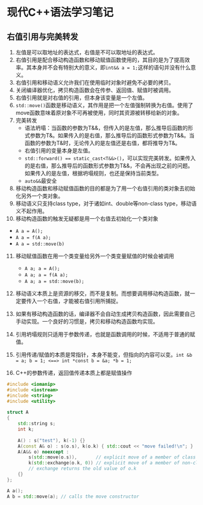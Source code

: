 # 现代C++语法学习笔记

## 右值引用与完美转发
1. 左值是可以取地址的表达式，右值是不可以取地址的表达式。
2. 右值引用是配合移动构造函数和移动赋值函数使用的，其目的是为了提高效率。其本身并不会有特别大的意义，即`int&& a = 1;`这样的语句并没有什么意义。
3. 右值引用和移动语义允许我们在使用临时对象时避免不必要的拷贝。
4. 关闭编译器优化，拷贝构造函数会在传参、返回值、赋值时被调用。
5. 右值引用就是对右值的引用，但本身该变量是一个左值。
6. `std::move()`函数是移动语义，其作用是把一个左值强制转换为右值。使用了move函数意味着原对象不可再被使用，同时其资源被转移给新的对象。
7. 完美转发
   - 语法坍塌：当函数的参数为T&&，但传入的是左值，那么推导后函数的形式参数为T&。如果传入的是右值，那么推导后的函数形式参数为T&&。当函数的参数为T&时，无论传入的是左值还是右值，都将推导为T&。
   - 右值引用的变量本身是左值。
   - `std::forward() == static_cast<T&&>()`，可以实现完美转发。如果传入的是右值，那么推导后的函数形式参数为T&&，不会再出现之前的问题。如果传入的是左值，根据坍塌规则，也还是保持当前类型。
   - `auto&&`最安全
8. 移动构造函数和移动赋值函数的目的都是为了用一个右值引用的类对象去初始化另外一个类对象。
9. 移动语义只支持class type，对于诸如int、double等non-class type，移动语义不起作用。
10. 移动构造函数的触发无疑都是用一个右值去初始化一个类对象
   - `A a = A();`
   - `A a = f(A a);`
   - `A a = std::move(b)`

11. 移动赋值函数在用一个类变量给另外一个类变量赋值的时候会被调用
    - `A a; a = A();`
    - `A a; a = f(A a);`
    - `A a; a = std::move(b);`

12. 移动语义本质上是资源的移交，而不是复制。而想要调用移动构造函数，就一定要传入一个右值，才能被右值引用所捕捉。
13. 如果有移动构造函数的话，编译器不会自动生成拷贝构造函数，因此需要自己手动实现。一个良好的习惯是，拷贝和移动构造函数均实现。
14. 引用坍塌规则只适用于参数传递，也就是函数调用的时候，不适用于普通的赋值。
15. 引用传递/赋值的本质是常指针，本身不能变，但指向的内容可以变。`int &b = a; b = 1; <==> int *const b = &a; *b = 1;`
16. C++的参数传递，返回值传递本质上都是赋值操作

```C++
#include <iomanip>
#include <iostream>
#include <string>
#include <utility>
 
struct A
{
    std::string s;
    int k;
 
    A() : s("test"), k(-1) {}
    A(const A& o) : s(o.s), k(o.k) { std::cout << "move failed!\n"; }
    A(A&& o) noexcept :
        s(std::move(o.s)),       // explicit move of a member of class type
        k(std::exchange(o.k, 0)) // explicit move of a member of non-class type
        // exchange returns the old value of o.k
    {}
};

A a();
A b = std::move(a); // calls the move constructor

```